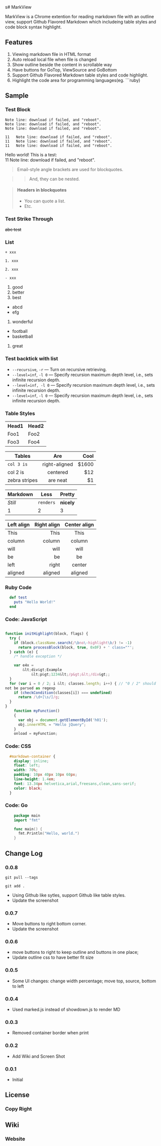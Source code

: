 s# MarkView

MarkView is a Chrome extention for reading markdown file with
an outline view, support Github Flavored Markdown which includeing 
table styles and code block syntax highlight.

## Features

1. Viewing markdown file in HTML format
2. Auto reload local file when file is changed
3. Show outline beside the content in scrollable way
4. Have buttons for GoTop, ViewSource and GoBottom
5. Support Github Flavored Markdown table styles and code highlight.
6. Highlight the code area for programming languages(eg. ```ruby)

## Sample

### Test Block

```
Note line: download if failed, and "reboot".
Note line: download if failed, and "reboot".
Note line: download if failed, and "reboot".
```

    11   Note line: download if failed, and "reboot".
    11   Note line: download if failed, and "reboot".
    11   Note line: download if failed, and "reboot".

Hello world! This is a test:  
    11   Note line: download if failed, and "reboot".
> Email-style angle brackets
> are used for blockquotes.

> > And, they can be nested.

> #### Headers in blockquotes
> 
> * You can quote a list.
> * Etc.

### Test Strike Through
~~abc test~~

### List 
```
+ xxx

1. xxx

2. xxx

- xxx
```

1. good
1. better
1. best
  -  abcd
  -  efg
1. wonderful
  * football
  * basketball
1. great

### Test backtick with list

   - `--recursive`, `-r` — Turn on recursive retrieving.
   - `--level=inf`, `-l 0` — Specify recursion maximum depth  level, i.e., sets infinite recursion depth.
   - `--level=inf, -l 0` — Specify recursion maximum depth level,
i.e., sets infinite recursion depth.
   - `--level=inf`, `-l 0` — Specify recursion maximum depth level, i.e., sets infinite recursion depth.

### Table Styles

<table>
    <tr>
        <th>Head1</th><th>Head2</th>
    </tr>
    <tr>
        <td>Foo1</td><td>Foo2</td>
    </tr>
    <tr>
        <td>Foo3</td><td>Foo4</td>
    </tr>
</table>

| Tables        | Are             | Cool   |
| ------------- | :-------------: | -----: |
| `col 3 is`    | right-aligned   | $1600  |
| col 2 is      | centered        | $12    |
| zebra stripes | are neat        | $1     |

Markdown | Less | Pretty
--- | --- | ---
*Still* | `renders` | **nicely**
1 | 2 | 3

| Left align | Right align | Center align |
|:-----------|------------:|:------------:|
| This       |        This |     This
| column     |      column |    column
| will       |        will |     will
| be         |          be |      be
| left       |       right |    center
| aligned    |     aligned |   aligned

### Ruby Code   
```ruby
  def test
    puts "Hello World!"
  end
```

### Code: JavaScript

```javascript

function initHighlight(block, flags) {
  try {
    if (block.className.search(/\bno\-highlight\b/) != -1)
      return processBlock(block, true, 0x0F) + ' class=""';
  } catch (e) {
    /* handle exception */

    var e4x =
        &lt;div&gt;Example
            &lt;p&gt;1234&lt;/p&gt;&lt;/div&gt;;
  }
  for (var i = 0 / 2; i &lt; classes.length; i++) { // "0 / 2" should
not be parsed as regexp
    if (checkCondition(classes[i]) === undefined)
      return /\d+[\s/]/g;
  }
}
    function myFunction()
    {
      var obj = document.getElementById('h01');
      obj.innerHTML = "Hello jQuery";
    }
    onload = myFunction;
```

### Code: CSS
``` css  
  #markdown-container {
    display: inline;
    float: left;
    width: 70%;
    padding: 10px 40px 10px 60px;
    line-height: 1.4em;
    font: 13.34px helvetica,arial,freesans,clean,sans-serif;
    color: black;
  }
```

### Code: Go 

```go
    package main
    import "fmt"

    func main() {
      fmt.Println("Hello, world.")
    }
```

## Change Log
### 0.0.8
  `git pull --tags`  

  `git add .`

  - Using Github like sytles, support Github like table styles.
  - Update the screenshot  

### 0.0.7
  - Move buttons to right bottom corner.
  - Update the screenshot

### 0.0.6
  - move buttons to right to keep outline and buttons in one place;
  - Update outline css to have better fit size  
  
### 0.0.5  
  - Some UI changes: change width percentage; move top, source, bottom to left

### 0.0.4  
  - Used marked.js instead of showdown.js to render MD  

### 0.0.3  
  - Removed container border when print  

### 0.0.2  
  - Add Wiki and Screen Shot

### 0.0.1  
  - Initial  

## License
### Copy Right

## Wiki
### Website 

